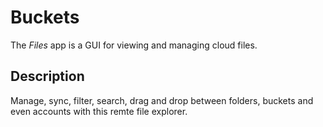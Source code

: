 # Buckets

The _Files_ app is a GUI for viewing and managing cloud files.

## Description

Manage, sync, filter, search, drag and drop between folders, buckets and even accounts
with this remte file explorer.


